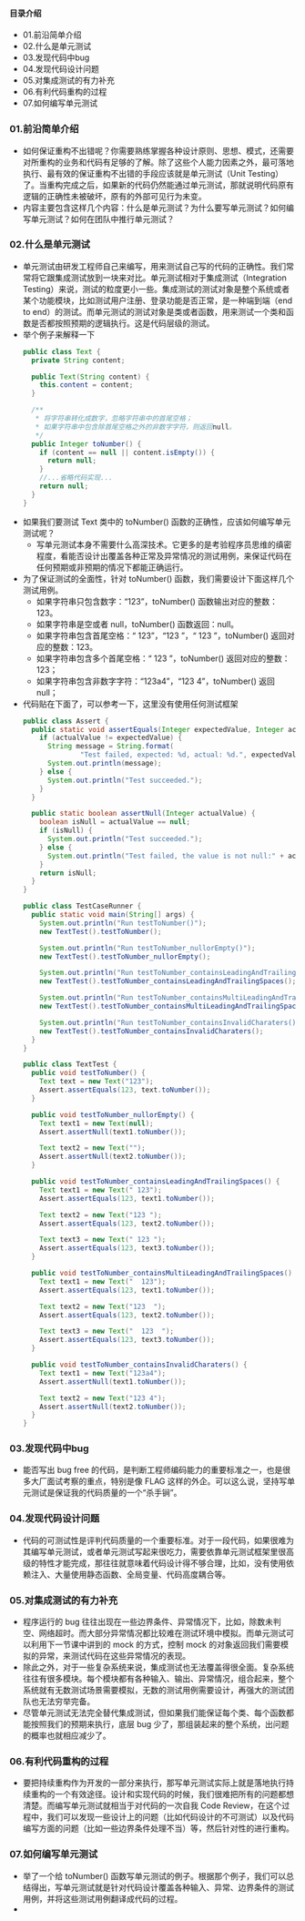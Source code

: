 #### 目录介绍
- 01.前沿简单介绍
- 02.什么是单元测试
- 03.发现代码中bug
- 04.发现代码设计问题
- 05.对集成测试的有力补充
- 06.有利代码重构的过程
- 07.如何编写单元测试




### 01.前沿简单介绍
- 如何保证重构不出错呢？你需要熟练掌握各种设计原则、思想、模式，还需要对所重构的业务和代码有足够的了解。除了这些个人能力因素之外，最可落地执行、最有效的保证重构不出错的手段应该就是单元测试（Unit Testing）了。当重构完成之后，如果新的代码仍然能通过单元测试，那就说明代码原有逻辑的正确性未被破坏，原有的外部可见行为未变。
- 内容主要包含这样几个内容：什么是单元测试？为什么要写单元测试？如何编写单元测试？如何在团队中推行单元测试？



### 02.什么是单元测试
- 单元测试由研发工程师自己来编写，用来测试自己写的代码的正确性。我们常常将它跟集成测试放到一块来对比。单元测试相对于集成测试（Integration Testing）来说，测试的粒度更小一些。集成测试的测试对象是整个系统或者某个功能模块，比如测试用户注册、登录功能是否正常，是一种端到端（end to end）的测试。而单元测试的测试对象是类或者函数，用来测试一个类和函数是否都按照预期的逻辑执行。这是代码层级的测试。
- 举个例子来解释一下
    ```java
    public class Text {
      private String content;
    
      public Text(String content) {
        this.content = content;
      }
    
      /**
       * 将字符串转化成数字，忽略字符串中的首尾空格；
       * 如果字符串中包含除首尾空格之外的非数字字符，则返回null。
       */
      public Integer toNumber() {
        if (content == null || content.isEmpty()) {
          return null;
        }
        //...省略代码实现...
        return null;
      }
    }
    ```
- 如果我们要测试 Text 类中的 toNumber() 函数的正确性，应该如何编写单元测试呢？
    - 写单元测试本身不需要什么高深技术。它更多的是考验程序员思维的缜密程度，看能否设计出覆盖各种正常及异常情况的测试用例，来保证代码在任何预期或非预期的情况下都能正确运行。
- 为了保证测试的全面性，针对 toNumber() 函数，我们需要设计下面这样几个测试用例。
    - 如果字符串只包含数字：“123”，toNumber() 函数输出对应的整数：123。
    - 如果字符串是空或者 null，toNumber() 函数返回：null。
    - 如果字符串包含首尾空格：“ 123”，“123 ”，“ 123 ”，toNumber() 返回对应的整数：123。
    - 如果字符串包含多个首尾空格：“ 123 ”，toNumber() 返回对应的整数：123；
    - 如果字符串包含非数字字符：“123a4”，“123 4”，toNumber() 返回 null；
- 代码贴在下面了，可以参考一下，这里没有使用任何测试框架
    ```java
    public class Assert {
      public static void assertEquals(Integer expectedValue, Integer actualValue) {
        if (actualValue != expectedValue) {
          String message = String.format(
                  "Test failed, expected: %d, actual: %d.", expectedValue, actualValue);
          System.out.println(message);
        } else {
          System.out.println("Test succeeded.");
        }
      }
    
      public static boolean assertNull(Integer actualValue) {
        boolean isNull = actualValue == null;
        if (isNull) {
          System.out.println("Test succeeded.");
        } else {
          System.out.println("Test failed, the value is not null:" + actualValue);
        }
        return isNull;
      }
    }
    
    public class TestCaseRunner {
      public static void main(String[] args) {
        System.out.println("Run testToNumber()");
        new TextTest().testToNumber();
    
        System.out.println("Run testToNumber_nullorEmpty()");
        new TextTest().testToNumber_nullorEmpty();
    
        System.out.println("Run testToNumber_containsLeadingAndTrailingSpaces()");
        new TextTest().testToNumber_containsLeadingAndTrailingSpaces();
    
        System.out.println("Run testToNumber_containsMultiLeadingAndTrailingSpaces()");
        new TextTest().testToNumber_containsMultiLeadingAndTrailingSpaces();
    
        System.out.println("Run testToNumber_containsInvalidCharaters()");
        new TextTest().testToNumber_containsInvalidCharaters();
      }
    }
    
    public class TextTest {
      public void testToNumber() {
        Text text = new Text("123");
        Assert.assertEquals(123, text.toNumber());
      }
    
      public void testToNumber_nullorEmpty() {
        Text text1 = new Text(null);
        Assert.assertNull(text1.toNumber());
    
        Text text2 = new Text("");
        Assert.assertNull(text2.toNumber());
      }
    
      public void testToNumber_containsLeadingAndTrailingSpaces() {
        Text text1 = new Text(" 123");
        Assert.assertEquals(123, text1.toNumber());
    
        Text text2 = new Text("123 ");
        Assert.assertEquals(123, text2.toNumber());
    
        Text text3 = new Text(" 123 ");
        Assert.assertEquals(123, text3.toNumber());
      }
    
      public void testToNumber_containsMultiLeadingAndTrailingSpaces() {
        Text text1 = new Text("  123");
        Assert.assertEquals(123, text1.toNumber());
    
        Text text2 = new Text("123  ");
        Assert.assertEquals(123, text2.toNumber());
    
        Text text3 = new Text("  123  ");
        Assert.assertEquals(123, text3.toNumber());
      }
    
      public void testToNumber_containsInvalidCharaters() {
        Text text1 = new Text("123a4");
        Assert.assertNull(text1.toNumber());
    
        Text text2 = new Text("123 4");
        Assert.assertNull(text2.toNumber());
      }
    }
    ```


### 03.发现代码中bug
- 能否写出 bug free 的代码，是判断工程师编码能力的重要标准之一，也是很多大厂面试考察的重点，特别是像 FLAG 这样的外企。可以这么说，坚持写单元测试是保证我的代码质量的一个“杀手锏”。



### 04.发现代码设计问题
- 代码的可测试性是评判代码质量的一个重要标准。对于一段代码，如果很难为其编写单元测试，或者单元测试写起来很吃力，需要依靠单元测试框架里很高级的特性才能完成，那往往就意味着代码设计得不够合理，比如，没有使用依赖注入、大量使用静态函数、全局变量、代码高度耦合等。



### 05.对集成测试的有力补充
- 程序运行的 bug 往往出现在一些边界条件、异常情况下，比如，除数未判空、网络超时。而大部分异常情况都比较难在测试环境中模拟。而单元测试可以利用下一节课中讲到的 mock 的方式，控制 mock 的对象返回我们需要模拟的异常，来测试代码在这些异常情况的表现。
- 除此之外，对于一些复杂系统来说，集成测试也无法覆盖得很全面。复杂系统往往有很多模块。每个模块都有各种输入、输出、异常情况，组合起来，整个系统就有无数测试场景需要模拟，无数的测试用例需要设计，再强大的测试团队也无法穷举完备。
- 尽管单元测试无法完全替代集成测试，但如果我们能保证每个类、每个函数都能按照我们的预期来执行，底层 bug 少了，那组装起来的整个系统，出问题的概率也就相应减少了。


### 06.有利代码重构的过程
- 要把持续重构作为开发的一部分来执行，那写单元测试实际上就是落地执行持续重构的一个有效途径。设计和实现代码的时候，我们很难把所有的问题都想清楚。而编写单元测试就相当于对代码的一次自我 Code Review，在这个过程中，我们可以发现一些设计上的问题（比如代码设计的不可测试）以及代码编写方面的问题（比如一些边界条件处理不当）等，然后针对性的进行重构。


### 07.如何编写单元测试
- 举了一个给 toNumber() 函数写单元测试的例子。根据那个例子，我们可以总结得出，写单元测试就是针对代码设计覆盖各种输入、异常、边界条件的测试用例，并将这些测试用例翻译成代码的过程。
- 






